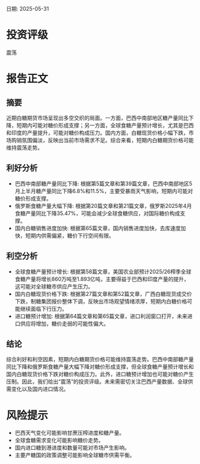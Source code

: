 
日期: 2025-05-31

# 投资评级

震荡

# 报告正文

## 摘要

近期白糖期货市场呈现出多空交织的局面。一方面，巴西中南部地区糖产量同比下降，短期内可能对糖价形成支撑；另一方面，全球食糖产量预计增长，尤其是巴西和印度的产量提升，可能对糖价构成压力。国内方面，白糖现货价格小幅下跌，市场购销氛围偏淡，反映出当前市场需求不足。综合来看，短期内白糖期货价格可能维持震荡走势。

## 利好分析

* 巴西中南部糖产量同比下降: 根据第5篇文章和第39篇文章，巴西中南部地区5月上半月糖产量同比下降6.8%和11.5%，主要受暴雨天气影响，短期内可能对糖价形成支撑。
* 俄罗斯食糖产量大幅下降: 根据第20篇文章和第21篇文章，俄罗斯2025年4月食糖产量同比下降35.47%，可能会减少全球食糖供应，对国际糖价构成支撑。
* 国内白糖销售进度加快: 根据第65篇文章，国内销售进度加快，去库速度加快，短期内供需偏紧，糖价下行空间有限。

## 利空分析

* 全球食糖产量预计增长: 根据第58篇文章，美国农业部预计2025/26榨季全球食糖产量将增长860万吨至1.893亿吨，主要得益于巴西和印度产量的提升，这可能对全球糖市供应产生压力。
* 国内白糖现货价格下跌: 根据第27篇文章和第52篇文章，广西白糖现货成交价下跌，制糖集团报价整体下调，反映出市场观望情绪浓厚，短期内白糖价格可能继续面临下行压力。
* 进口糖预计增加: 根据第64篇文章和第65篇文章，进口利润窗口打开，未来进口供应将增加，糖价走弱的可能性偏大。

## 结论

综合利好和利空因素，短期内白糖期货价格可能维持震荡走势。巴西中南部糖产量同比下降和俄罗斯食糖产量大幅下降对糖价形成支撑，但全球食糖产量预计增长和国内白糖现货价格下跌对糖价构成压力。此外，进口糖预计增加也可能对糖价产生压制。因此，我们给出“震荡”的投资评级。未来需密切关注巴西产量数据、全球供需变化以及国内进口情况。

# 风险提示

* 巴西天气变化可能影响甘蔗压榨进度和糖产量。
* 全球食糖需求变化可能影响糖价走势。
* 国内进口糖到港进度和数量可能对市场产生影响。
* 主要产糖国的政策调整可能影响全球糖市供需平衡。
